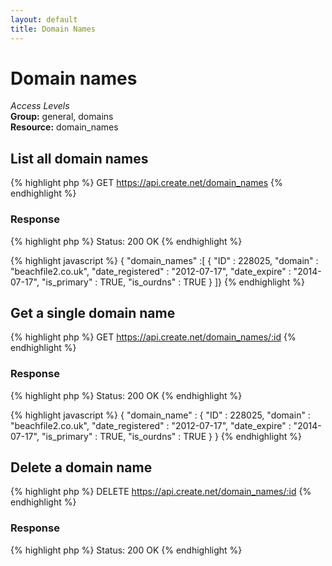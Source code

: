 ```yaml
---
layout: default
title: Domain Names
---
```


Domain names
=============

*Access Levels*    
__Group:__ general, domains     
__Resource:__ domain_names

List all domain names
-------------------

{% highlight php %}
GET 	https://api.create.net/domain_names
{% endhighlight %}

### Response

{% highlight php %}
Status: 200 OK
{% endhighlight %}

{% highlight javascript %}
{ "domain_names" :[ 
	{
		"ID" : 228025,
		"domain" : "beachfile2.co.uk",
		"date_registered" : "2012-07-17",
		"date_expire" : "2014-07-17",
		"is_primary" : TRUE,
		"is_ourdns" : TRUE
	}
]}
{% endhighlight %}

Get a single domain name
-----------------------

{% highlight php %}
GET 	https://api.create.net/domain_names/:id
{% endhighlight %}

### Response

{% highlight php %}
Status: 200 OK
{% endhighlight %}

{% highlight javascript %}
{ "domain_name" : 
	{
		"ID" : 228025,
		"domain" : "beachfile2.co.uk",
		"date_registered" : "2012-07-17",
		"date_expire" : "2014-07-17",
		"is_primary" : TRUE,
		"is_ourdns" : TRUE
	}
}
{% endhighlight %}

Delete a domain name
------------------

{% highlight php %}
DELETE 	https://api.create.net/domain_names/:id
{% endhighlight %}

### Response

{% highlight php %}
Status: 200 OK
{% endhighlight %}